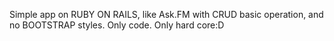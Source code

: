 Simple app on RUBY ON RAILS, like Ask.FM with CRUD basic operation, and no BOOTSTRAP styles. Only code. Only hard core:D
